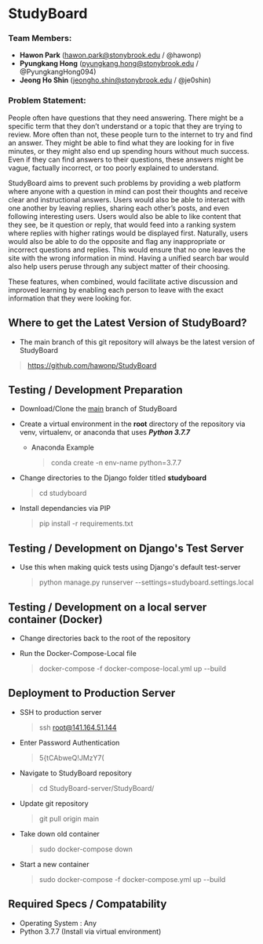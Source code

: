 # StudyBoard

### Team Members:
- **Hawon Park** (hawon.park@stonybrook.edu / @hawonp)
- **Pyungkang Hong** (pyungkang.hong@stonybrook.edu / @PyungkangHong094)
- **Jeong Ho Shin** (jeongho.shin@stonybrook.edu / @je0shin)

### Problem Statement:
People often have questions that they need answering. There might be a specific term that
they don’t understand or a topic that they are trying to review. More often than not, these people turn
to the internet to try and find an answer. They might be able to find what they are looking for in five
minutes, or they might also end up spending hours without much success. Even if they can find
answers to their questions, these answers might be vague, factually incorrect, or too poorly explained
to understand.

StudyBoard aims to prevent such problems by providing a web platform where anyone with a
question in mind can post their thoughts and receive clear and instructional answers. Users would also
be able to interact with one another by leaving replies, sharing each other’s posts, and even following
interesting users. Users would also be able to like content that they see, be it question or reply, that
would feed into a ranking system where replies with higher ratings would be displayed first.
Naturally, users would also be able to do the opposite and flag any inappropriate or incorrect
questions and replies. This would ensure that no one leaves the site with the wrong information in
mind. Having a unified search bar would also help users peruse through any subject matter of their
choosing.

These features, when combined, would facilitate active discussion and improved learning by
enabling each person to leave with the exact information that they were looking for.

## Where to get the Latest Version of StudyBoard?
- The main branch of this git repository will always be the latest version of StudyBoard
> https://github.com/hawonp/StudyBoard

## Testing / Development Preparation
- Download/Clone the [main](https://github.com/hawonp/StudyBoard) branch of StudyBoard

- Create a virtual environment in the **root** directory of the repository via venv, virtualenv, or anaconda that uses ***Python 3.7.7***
  - Anaconda Example
    > conda create -n env-name python=3.7.7

- Change directories to the Django folder titled **studyboard**
  > cd studyboard

- Install dependancies via PIP
  > pip install -r requirements.txt 

## Testing / Development on Django's Test Server
- Use this when making quick tests using Django's default test-server
  > python manage.py runserver --settings=studyboard.settings.local 

## Testing / Development on a local server container (Docker)
- Change directories back to the root of the repository

- Run the Docker-Compose-Local file
  > docker-compose -f docker-compose-local.yml up --build

## Deployment to Production Server
- SSH to production server
  >ssh root@141.164.51.144
 
- Enter Password Authentication
  > 5{tCAbweQ!JMzY7(

- Navigate to StudyBoard repository
  > cd StudyBoard-server/StudyBoard/

- Update git repository 
  > git pull origin main

- Take down old container 
  > sudo docker-compose down

- Start a new container
  > sudo docker-compose -f docker-compose.yml up --build

## Required Specs / Compatability
 - Operating System : Any
 - Python 3.7.7 (Install via virtual environment)
